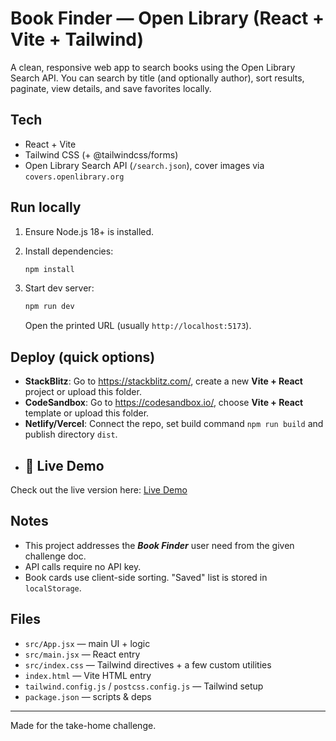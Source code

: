 # Book Finder — Open Library (React + Vite + Tailwind)

A clean, responsive web app to search books using the Open Library Search API.
You can search by title (and optionally author), sort results, paginate, view details,
and save favorites locally.

## Tech
- React + Vite
- Tailwind CSS (+ @tailwindcss/forms)
- Open Library Search API (`/search.json`), cover images via `covers.openlibrary.org`

## Run locally

1. Ensure Node.js 18+ is installed.
2. Install dependencies:

   ```bash
   npm install
   ```

3. Start dev server:

   ```bash
   npm run dev
   ```

   Open the printed URL (usually `http://localhost:5173`).

## Deploy (quick options)

- **StackBlitz**: Go to https://stackblitz.com/, create a new **Vite + React** project or upload this folder.
- **CodeSandbox**: Go to https://codesandbox.io/, choose **Vite + React** template or upload this folder.
- **Netlify/Vercel**: Connect the repo, set build command `npm run build` and publish directory `dist`.
- ## 🚀 Live Demo
Check out the live version here: [Live Demo](https://booksfinders.netlify.app/)


## Notes
- This project addresses the ***Book Finder*** user need from the given challenge doc.
- API calls require no API key.
- Book cards use client-side sorting. "Saved" list is stored in `localStorage`.

## Files
- `src/App.jsx` — main UI + logic
- `src/main.jsx` — React entry
- `src/index.css` — Tailwind directives + a few custom utilities
- `index.html` — Vite HTML entry
- `tailwind.config.js` / `postcss.config.js` — Tailwind setup
- `package.json` — scripts & deps

---

Made for the take-home challenge.
